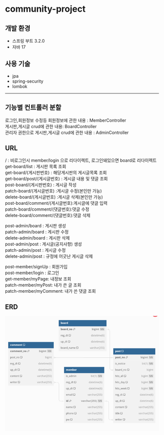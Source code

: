 # community-project

## 개발 환경
* 스프링 부트 3.2.0   
* 자바 17

## 사용 기술
* jpa
* spring-security
* lombok
---


## 기능별 컨트롤러 분할   
로그인,회원정보 수정등 회원정보에 관한 내용 : MemberController   
게시판,게시글 crud에 관한 내용: BoardController   
관리자 권한으로 게시판,게시글 crud에 관한 내용 : AdminController   

## URL
/ : 비로그인시 member/login 으로 리다이렉트, 로그인돼있으면 board로 리다이렉트   
get-board/list : 게시판 목록 조회   
get-board/(게시판번호) : 해당게시판의 게시글목록 조회   
get-board/post/(게시글번호) : 게시글 내용 및 댓글 조회   
post-board/(게시판번호) : 게시글 작성   
patch-board/(게시글번호) :게시글 수정(본인만 가능)   
delete-board/(게시글번호) :게시글 삭제(본인만 가능)   
post-board/comment/(게시글번호):게시글에 댓글 입력   
patch-board/comment/(댓글번호):댓글 수정   
delete-board/comment/(댓글번호):댓글 삭제   

post-admin/board : 게시판 생성   
patch-admin/board : 게시판 수정   
delete-admin/board : 게시판 삭제   
post-admin/post : 게시글(공지사항) 생성   
patch-admin/post : 게시글 수정    
delete-admin/post : 규정에 어긋난 게시글 삭제   

post-member/signUp : 회원가입   
post-member/login : 로그인   
get-member/myPage: 내정보 조회   
patch-member/myPost: 내가 쓴 글 조회   
patch-member/myComment: 내가 쓴 댓글 조회   


## ERD

![erd](./erd.png)

